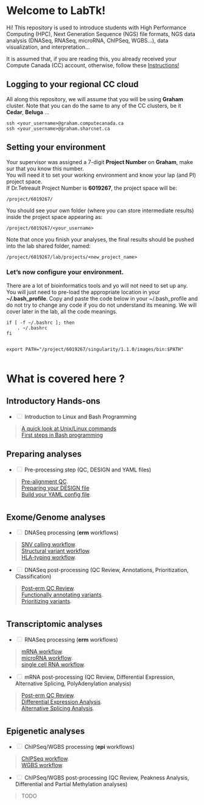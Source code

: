 <!DOCTYPE html>
<html>

<head>
  <meta charset="utf-8">
  <meta name="viewport" content="width=device-width, initial-scale=1.0">
  <link rel="stylesheet" href="https://stackedit.io/style.css" />
</head>

<body class="stackedit">
  <div class="stackedit__right">
    <div class="stackedit__html">
      <h1 id="welcome-to-labtk">Welcome to LabTk!</h1>
<p>Hi! This repository is used to introduce students with High Performance Computing (HPC), Next Generation Sequence (NGS) file formats, NGS data analysis (DNASeq, RNASeq, microRNA, ChIPSeq, WGBS…), data visualization, and interpretation…</p>
<p>It is assumed that, if you are reading this, you already received your Compute Canada (CC) account, otherwise, follow these  <a href="https://docs.computecanada.ca/wiki/Compute_Canada_Documentation">Instructions!</a></p>
<h2 id="logging-to-your-regional-cc-cloud">Logging to your regional CC cloud</h2>
<p>All along this repository, we will assume that you will be using <strong>Graham</strong> cluster. Note that you can do the same to any of the CC clusters, be it <strong>Cedar</strong>, <strong>Beluga</strong> …</p>
<pre><code>ssh &lt;your_username&gt;@graham.computecanada.ca
ssh &lt;your_username&gt;@graham.sharcnet.ca
</code></pre>
<h2 id="setting-your-environment">Setting your environment</h2>
<p>Your supervisor was assigned a 7-digit <strong>Project Number</strong> on <strong>Graham</strong>, make sur that you know this number.<br>
You will need it to set your working environment and know your lap (and PI) project space.<br>
If Dr.Tetreault Project Number is <strong>6019267</strong>, the project space will be:</p>
<pre><code>/project/6019267/
</code></pre>
<p>You should see your own folder (where you can store intermediate results) inside the project space appearing as:</p>
<pre><code>/project/6019267/&lt;your_username&gt;
</code></pre>
<p>Note that once you finish your analyses, the final results should be pushed into the lab shared folder, named:</p>
<pre><code>/project/6019267/lab/projects/&lt;new_project_name&gt;
</code></pre>
<h3 id="lets-now-configure-your-environment.">Let’s now configure your environment.</h3>
<p>There are a lot of bioinformatics tools and yo will not need to set up any. You will just need to pre-load the appropriate location in your <strong>~/.bash_profile</strong>. Copy and paste the code below in your ~/.bash_profile and do not try to change any code if you do not understand its meaning. We will cover later in the lab, all the code meanings.</p>
<pre><code>if [ -f ~/.bashrc ]; then
	. ~/.bashrc
fi

export PATH="/project/6019267/singularity/1.1.0/images/bin:$PATH"
</code></pre>
<h1 id="section-1"></h1>
<h1 id="what-is-covered-here-">What is covered here ?</h1>
<h2 id="introductory-hands-ons">Introductory Hands-ons</h2>
<ul>
<li class="task-list-item"><input type="checkbox" class="task-list-item-checkbox" disabled=""> Introduction to Linux and Bash Programming</li>
</ul>
<blockquote>
<p><a href="">A quick look at Unix/Linux commands</a><br>
<a href="">First steps in Bash programming</a></p>
</blockquote>
<h2 id="preparing-analyses">Preparing analyses</h2>
<ul>
<li class="task-list-item"><input type="checkbox" class="task-list-item-checkbox" disabled=""> Pre-processing step (QC, DESIGN and YAML files)</li>
</ul>
<blockquote>
<p><a href="">Pre-alignment QC</a>.<br>
<a href="">Preparing your DESIGN file</a><br>
<a href="">Build your YAML config file</a>.</p>
</blockquote>
<h1 id="section-2"></h1>
<h2 id="exomegenome-analyses">Exome/Genome analyses</h2>
<ul>
<li class="task-list-item"><input type="checkbox" class="task-list-item-checkbox" disabled=""> DNASeq processing (<strong>erm</strong> workflows)</li>
</ul>
<blockquote>
<p><a href=""> SNV calling workflow</a>.<br>
<a href="">Structural variant workflow</a>.<br>
<a href="">HLA-typing workflow</a>.</p>
</blockquote>
<ul>
<li class="task-list-item"><input type="checkbox" class="task-list-item-checkbox" disabled=""> DNASeq post-processing (QC Review, Annotations, Prioritization, Classification)</li>
</ul>
<blockquote>
<p><a href="">Post-erm QC Review</a>.<br>
<a href="">Functionally annotating variants</a>.<br>
<a href="">Prioritizing variants</a>.</p>
</blockquote>
<h1 id="section-3"></h1>
<h2 id="transcriptomic-analyses">Transcriptomic analyses</h2>
<ul>
<li class="task-list-item"><input type="checkbox" class="task-list-item-checkbox" disabled=""> RNASeq processing (<strong>erm</strong> workflows)</li>
</ul>
<blockquote>
<p><a href=""> mRNA workflow</a>.<br>
<a href="">microRNA workflow</a>.<br>
<a href="">single cell RNA workflow</a>.</p>
</blockquote>
<ul>
<li class="task-list-item"><input type="checkbox" class="task-list-item-checkbox" disabled=""> mRNA post-processing (QC Review, Differential Expression, Alternative Splicing, PolyAdenylation analysis)</li>
</ul>
<blockquote>
<p><a href="">Post-erm QC Review</a>.<br>
<a href="">Differential Expression Analysis</a>.<br>
<a href="">Alternative Splicing Analysis</a>.</p>
</blockquote>
<h1 id="section-4"></h1>
<h2 id="epigenetic-analyses">Epigenetic analyses</h2>
<ul>
<li class="task-list-item"><input type="checkbox" class="task-list-item-checkbox" disabled=""> ChIPSeq/WGBS processing (<strong>epi</strong> workflows)</li>
</ul>
<blockquote>
<p><a href=""> ChIPSeq workflow</a>.<br>
<a href="">WGBS workflow</a>.</p>
</blockquote>
<ul>
<li class="task-list-item"><input type="checkbox" class="task-list-item-checkbox" disabled=""> ChIPSeq/WGBS post-processing (QC Review, Peakness Analysis, Differential and Partial Methylation analyses)</li>
</ul>
<blockquote>
<p>TODO</p>
</blockquote>

  </div>
</body>

</html>


